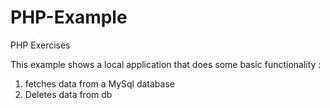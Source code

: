 # PHP-Example
PHP Exercises

This example shows a local application that does some basic functionality : 
1) fetches data from a MySql database 
2) Deletes data from db 

